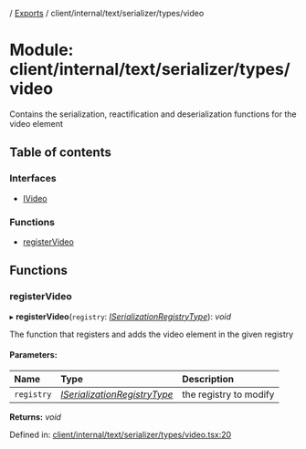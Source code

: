 [](../README.md) / [Exports](../modules.md) / client/internal/text/serializer/types/video

# Module: client/internal/text/serializer/types/video

Contains the serialization, reactification and deserialization functions
for the video element

## Table of contents

### Interfaces

- [IVideo](../interfaces/client_internal_text_serializer_types_video.ivideo.md)

### Functions

- [registerVideo](client_internal_text_serializer_types_video.md#registervideo)

## Functions

### registerVideo

▸ **registerVideo**(`registry`: [*ISerializationRegistryType*](../interfaces/client_internal_text_serializer.iserializationregistrytype.md)): *void*

The function that registers and adds the video element in the given
registry

#### Parameters:

Name | Type | Description |
:------ | :------ | :------ |
`registry` | [*ISerializationRegistryType*](../interfaces/client_internal_text_serializer.iserializationregistrytype.md) | the registry to modify    |

**Returns:** *void*

Defined in: [client/internal/text/serializer/types/video.tsx:20](https://github.com/onzag/itemize/blob/28218320/client/internal/text/serializer/types/video.tsx#L20)
